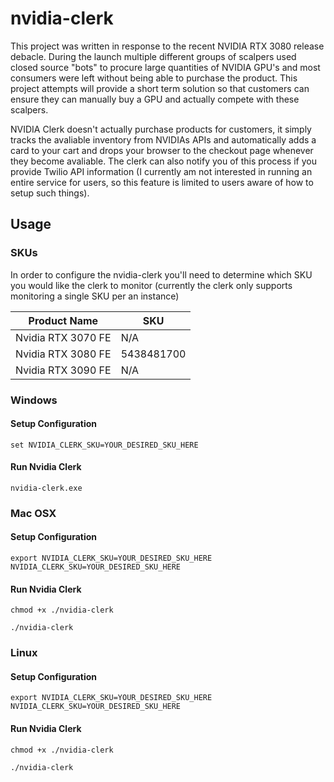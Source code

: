 # nvidia-clerk

This project was written in response to the recent NVIDIA RTX 3080 release debacle. During the launch multiple different groups of scalpers used
closed source "bots" to procure large quantities of NVIDIA GPU's and most consumers were left without being able to purchase the product. This 
project attempts will provide a short term solution so that customers can ensure they can manually buy a GPU and actually compete with these scalpers.

NVIDIA Clerk doesn't actually purchase products for customers, it simply tracks the avaliable inventory from NVIDIAs APIs and automatically adds a card
to your cart and drops your browser to the checkout page whenever they become avaliable. The clerk can also notify you of this process if you provide
Twilio API information (I currently am not interested in running an entire service for users, so this feature is limited to users aware of how to setup
such things).

## Usage

### SKUs

In order to configure the nvidia-clerk you'll need to determine which SKU you would like the clerk to monitor (currently the clerk only supports monitoring a
single SKU per an instance)

| Product Name | SKU |
|---|---|
| Nvidia RTX 3070 FE  | N/A |
| Nvidia RTX 3080 FE  | 5438481700 |
| Nvidia RTX 3090 FE  | N/A |


### Windows

#### Setup Configuration
```
set NVIDIA_CLERK_SKU=YOUR_DESIRED_SKU_HERE
```

#### Run Nvidia Clerk
```
nvidia-clerk.exe
```

### Mac OSX

#### Setup Configuration
```
export NVIDIA_CLERK_SKU=YOUR_DESIRED_SKU_HERE
NVIDIA_CLERK_SKU=YOUR_DESIRED_SKU_HERE
```

#### Run Nvidia Clerk
```
chmod +x ./nvidia-clerk

./nvidia-clerk
```

### Linux

#### Setup Configuration
```
export NVIDIA_CLERK_SKU=YOUR_DESIRED_SKU_HERE
NVIDIA_CLERK_SKU=YOUR_DESIRED_SKU_HERE
```

#### Run Nvidia Clerk
```
chmod +x ./nvidia-clerk

./nvidia-clerk
```

